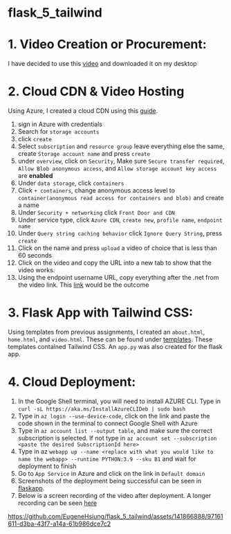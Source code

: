 # flask_5_tailwind

# 1. Video Creation or Procurement:
I have decided to use this [video](https://www.youtube.com/shorts/-lpDi_if-Jc) and downloaded it on my desktop

# 2. Cloud CDN & Video Hosting 
Using Azure, I created a cloud CDN using this [guide](https://learn.microsoft.com/en-us/azure/cdn/cdn-create-a-storage-account-with-cdn).
1. sign in Azure with credentials
2. Search for `storage accounts`
3. click `create`
4. Select `subscription` and `resource group` leave everything else the same, create `Storage account name` and press `create`
5. under `overview`, click on `Security`, Make sure `Secure transfer required`, `Allow Blob anonymous access`, and `Allow storage account key access` are **enabled**
6. Under `data storage`, click `containers`
7. Click `+ containers`, change anonymous access level to `container(anonymous read access for containers and blob)` and create a name
8. Under `Security + networking` click `Front Door and CDN`
9. Under service type, click `Azure CDN`, `create new`, `profile name`, `endpoint name`
10. Under `Query string caching behavior` click `Ignore Query String`, press `create`
11. Click on the name and press `upload` a video of choice that is less than 60 seconds
12. Click on the video and copy the URL into a new tab to show that the video works.
13. Using the endpoint username URL, copy everything after the .net from the video link. This [link](https://eugene-cdn.azureedge.net/eugene-flask-app/nba-s-top-plays-of-the-night-in-60-seconds-april-24-2023-1280-ytshorts.savetube.me.mp4 
) would be the outcome  

# 3. Flask App with Tailwind CSS:
Using templates from previous assignments, I created an `about.html`, `home.html`, and `video.html`. These can be found under [templates](https://github.com/EugeneHsiung/flask_5_tailwind/tree/main/templates). These templates contained Tailwind CSS. An `app.py` was also created for the flask app. 

# 4. Cloud Deployment:
1. In the Google Shell terminal, you will need to install AZURE CLI. Type in `curl -sL https://aka.ms/InstallAzureCLIDeb | sudo bash`
2. Type in `az login --use-device-code`, click on the link and paste the code shown in the terminal to connect Google Shell with Azure
3. Type in `az account list --output table`, and make sure the correct subscription is selected. If not type in `az account set --subscription <paste the desired SubscriptionId here>`
4. Type in az `webapp up --name <replace with what you would like to name the webapp> --runtime PYTHON:3.9 --sku B1` and wait for deployment to finish
5. Go to `App Service` in Azure and click on the link in `Default domain`
6. Screenshots of the deployment being successful can be seen in [flaskapp](https://github.com/EugeneHsiung/flask_5_tailwind/tree/main/flaskapp).
7. Below is a screen recording of the video after deployment. A longer recording can be seen [here](https://github.com/EugeneHsiung/flask_5_tailwind/blob/main/flaskapp/Screen%20Recording%20of%20Video.mp4) 

https://github.com/EugeneHsiung/flask_5_tailwind/assets/141866888/97161611-d3ba-43f7-a14a-61b986dce7c2



